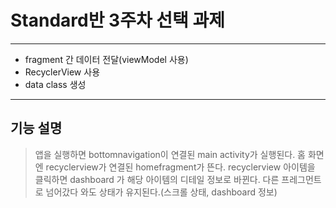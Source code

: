 # Standard반 3주차 선택 과제
---------------------------
- fragment 간 데이터 전달(viewModel 사용)
- RecyclerView 사용
- data class 생성



-----------------------------
## 기능 설명
> 앱을 실행하면 bottomnavigation이 연결된 main activity가 실행된다.
> 홈 화면엔 recyclerview가 연결된 homefragment가 뜬다.
> recyclerview 아이템을 클릭하면 dashboard 가 해당 아이템의 디테일 정보로 바뀐다.
> 다른 프레그먼트로 넘어갔다 와도 상태가 유지된다.(스크롤 상태, dashboard 정보)

